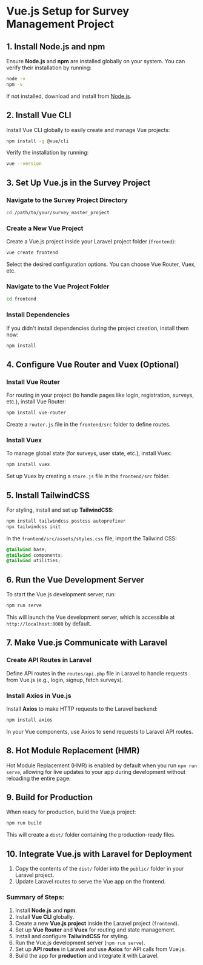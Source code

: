 
# Vue.js Setup for Survey Management Project

## 1. Install Node.js and npm
Ensure **Node.js** and **npm** are installed globally on your system. You can verify their installation by running:

```bash
node -v
npm -v
```

If not installed, download and install from [Node.js](https://nodejs.org/).

## 2. Install Vue CLI
Install Vue CLI globally to easily create and manage Vue projects:

```bash
npm install -g @vue/cli
```

Verify the installation by running:

```bash
vue --version
```

## 3. Set Up Vue.js in the Survey Project
### Navigate to the Survey Project Directory
```bash
cd /path/to/your/survey_master_project
```

### Create a New Vue Project
Create a Vue.js project inside your Laravel project folder (`frontend`):

```bash
vue create frontend
```

Select the desired configuration options. You can choose Vue Router, Vuex, etc.

### Navigate to the Vue Project Folder
```bash
cd frontend
```

### Install Dependencies
If you didn't install dependencies during the project creation, install them now:

```bash
npm install
```

## 4. Configure Vue Router and Vuex (Optional)
### Install Vue Router
For routing in your project (to handle pages like login, registration, surveys, etc.), install Vue Router:

```bash
npm install vue-router
```

Create a `router.js` file in the `frontend/src` folder to define routes.

### Install Vuex
To manage global state (for surveys, user state, etc.), install Vuex:

```bash
npm install vuex
```

Set up Vuex by creating a `store.js` file in the `frontend/src` folder.

## 5. Install TailwindCSS
For styling, install and set up **TailwindCSS**:

```bash
npm install tailwindcss postcss autoprefixer
npx tailwindcss init
```

In the `frontend/src/assets/styles.css` file, import the Tailwind CSS:

```css
@tailwind base;
@tailwind components;
@tailwind utilities;
```

## 6. Run the Vue Development Server
To start the Vue.js development server, run:

```bash
npm run serve
```

This will launch the Vue development server, which is accessible at `http://localhost:8080` by default.

## 7. Make Vue.js Communicate with Laravel
### Create API Routes in Laravel
Define API routes in the `routes/api.php` file in Laravel to handle requests from Vue.js (e.g., login, signup, fetch surveys).

### Install Axios in Vue.js
Install **Axios** to make HTTP requests to the Laravel backend:

```bash
npm install axios
```

In your Vue components, use Axios to send requests to Laravel API routes.

## 8. Hot Module Replacement (HMR)
Hot Module Replacement (HMR) is enabled by default when you run `npm run serve`, allowing for live updates to your app during development without reloading the entire page.

## 9. Build for Production
When ready for production, build the Vue.js project:

```bash
npm run build
```

This will create a `dist/` folder containing the production-ready files.

## 10. Integrate Vue.js with Laravel for Deployment
1. Copy the contents of the `dist/` folder into the `public/` folder in your Laravel project.
2. Update Laravel routes to serve the Vue app on the frontend.

### Summary of Steps:
1. Install **Node.js** and **npm**.
2. Install **Vue CLI** globally.
3. Create a new **Vue.js project** inside the Laravel project (`frontend`).
4. Set up **Vue Router** and **Vuex** for routing and state management.
5. Install and configure **TailwindCSS** for styling.
6. Run the Vue.js development server (`npm run serve`).
7. Set up **API routes** in Laravel and use **Axios** for API calls from Vue.js.
8. Build the app for **production** and integrate it with Laravel.
